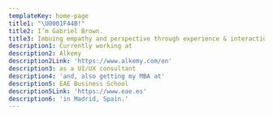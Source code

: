 ```yaml
---
templateKey: home-page
title1: "\U0001F44B!"
title2: I’m Gabriel Brown.
title3: Imbuing empathy and perspective through experience & interaction design
description1: Currently working at
description2: Alkemy
description2Link: 'https://www.alkemy.com/en'
description3: as a UI/UX consultant
description4: 'and, also getting my MBA at'
description5: EAE Business School
description5Link: 'https://www.eae.es'
description6: 'in Madrid, Spain.'
---
```


